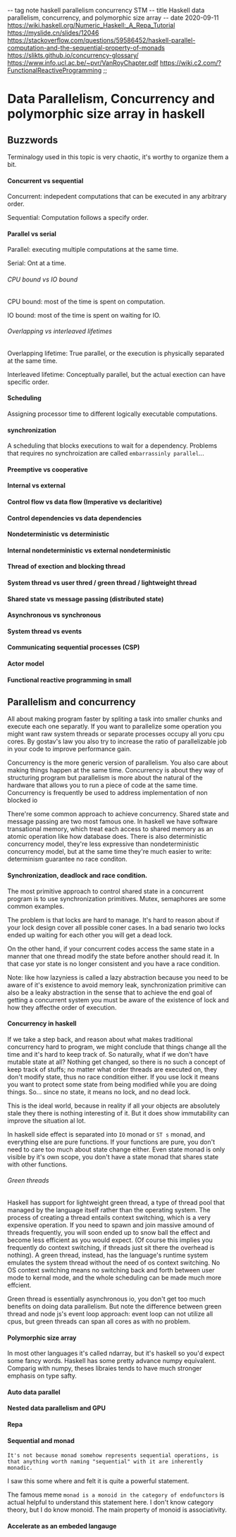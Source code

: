 -- tag note haskell parallelism concurrency STM
-- title Haskell data parallelism, concurrency, and polymorphic size array
-- date 2020-09-11
          https://wiki.haskell.org/Numeric_Haskell:_A_Repa_Tutorial
          https://myslide.cn/slides/12046
          https://stackoverflow.com/questions/59586452/haskell-parallel-computation-and-the-sequential-property-of-monads
          https://slikts.github.io/concurrency-glossary/
          https://www.info.ucl.ac.be/~pvr/VanRoyChapter.pdf
          https://wiki.c2.com/?FunctionalReactiveProgramming
;;
# Data Parallelism, Concurrency and polymorphic size array in haskell

## Buzzwords
Terminalogy used in this topic is very chaotic, it's worthy to organize them a bit.

#### Concurrent vs sequential
Concurrent: indepedent computations that can be executed in any arbitrary order.

Sequential: Computation follows a specify order.

#### Parallel vs serial
Parallel: executing multiple computations at the same time.

Serial: Ont at a time.

###### CPU bound vs IO bound

CPU bound: most of the time is spent on computation.

IO bound: most of the time is spent on waiting for IO.

###### Overlapping vs interleaved lifetimes

Overlapping lifetime: True parallel, or the execution is physically separated at the same time.

Interleaved lifetime: Conceptually parallel, but the actual exection can have specific order.

#### Scheduling
Assigning processor time to different logically executable computations.

#### synchronization
A scheduling that blocks executions to wait for a dependency. Problems that requires no synchroization are called `embarrassinly parallel`...

#### Preemptive vs cooperative

#### Internal vs external

#### Control flow vs data flow (Imperative vs declaritive)

#### Control dependencies vs data dependencies

#### Nondeterministic vs deterministic

#### Internal nondeterministic vs external nondeterministic

#### Thread of exection and blocking thread

#### System thread vs user thred / green thread / lightweight thread

#### Shared state vs message passing (distributed state)

#### Asynchronous vs synchronous

#### System thread vs events

#### Communicating sequential processes (CSP)

#### Actor model

#### Functional reactive programming in small

## Parallelism and concurrency

All about making program faster by spliting a task into smaller chunks and execute each one separatly. If you want to parallelize some operation you might want raw system threads or separate processes occupy all yoru cpu cores. By gostav's law you also try to increase the ratio of parallelizable job in your code to improve performance gain.

Concurrency is the more generic version of parallelism. You also care about making things happen at the same time. Concurrency is about they way of structuring program but parallelism is more about the natural of the hardware that allows you to run a piece of code at the same time. Concurrency is frequently be used to address implementation of non blocked io

There're some common approach to achieve concurrency. Shared state and message passing are two most famous one. In haskell we have software transational memory, which treat each access to shared memory as an atomic operation like how database does. There is also deterministic concurrency model, they're less expressive than nondeterministic concurrency model, but at the same time they're much easier to write: determinism guarantee no race conditon.

#### Synchronization, deadlock and race condition.

The most primitive approach to control shared state in a concurrent program is to use synchronization primitives. Mutex, semaphores are some common examples.

The problem is that locks are hard to manage. It's hard to reason about if your lock design cover all possible coner cases. In a bad senario two locks ended up waiting for each other you will get a dead lock.

On the other hand, if your concurrent codes access the same state in a manner that one thread modify the state before another should read it. In that case yor state is no longer consistent and you have a race condition.

Note: like how lazyniess is called a lazy abstraction because you need to be aware of it's existence to avoid memory leak, synchronization primitive can also be a leaky abstraction in the sense that to achieve the end goal of getting a concurrent system you must be aware of the existence of lock and how they affecthe order of execution.

#### Concurrency in haskell

If we take a step back, and reason about what makes traditional concurrency hard to program, we might conclude that things change all the time and it's hard to keep track of. So naturally, what if we don't have mutable state at all? Nothing get changed, so there is no such a concept of keep track of stuffs; no matter what order threads are executed on, they don't modify state, thus no race condition either. If you use lock it means you want to protect some state from being modified while you are doing things. So... since no state, it means no lock, and no dead lock.

This is the ideal world, because in reality if all your objects are absolutely stale they there is nothing interesting of it. But it does show immutability can improve the situation al lot.

In haskell side effect is separated into `IO` monad or `ST s` monad, and everything else are pure functions. If your functions are pure, you don't need to care too much about state change either. Even state monad is only visible by it's own scope, you don't have a state monad that shares state with other functions.

###### Green threads
Haskell has support for lightweight green thread, a type of thread pool that managed by the language itself rather than the operating system. The process of creating a thread entails context switching, which is a very expensive operation. If you need to spawn and join massive amound of threads frequently, you will soon ended up to snow ball the effect and become less efficient as you would expect. (Of course this implies you frequently do context switching, if threads just sit there the overhead is nothing). A green thread, instead, has the language's runtime system emulates the system thread without the need of os context switching. No OS context switching means no switching back and forth between user mode to kernal mode, and the whole scheduling can be made much more effcient.

Green thread is essentially asynchronous io, you don't get too much benefits on doing data parallelism. But note the difference between green thread and node js's event loop approach: event loop can not utilize all cpus, but green threads can span all cores as with no problem.

#### Polymorphic size array
In most other languages it's called ndarray, but it's haskell so you'd expect some fancy words. Haskell has some pretty advance numpy equivalent. Comparig with numpy, theses libraies tends to have much stronger emphasis on type safty.

#### Auto data parallel

#### Nested data parallelism and GPU

#### Repa

#### Sequential and monad
```
It's not because monad somehow represents sequential operations, is that anything worth naming "sequential" with it are inherently monadic.
```

I saw this some where and felt it is quite a powerful statement.

The famous meme `monad is a monoid in the category of endofunctors` is actual helpful to understand this statement here.  I don't know category theory, but I do know monoid. The main property of monoid is associativity.

#### Accelerate as an embeded langauge


